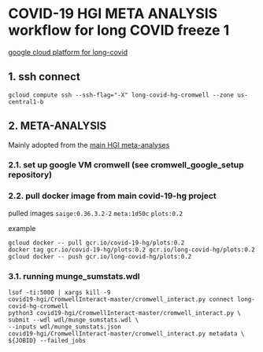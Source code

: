# COVID-19 HGI META ANALYSIS workflow for long COVID freeze 1

[google cloud platform for long-covid](https://console.cloud.google.com/home/dashboard?project=long-covid-hg)

## 1. ssh connect 

`gcloud compute ssh --ssh-flag="-X" long-covid-hg-cromwell --zone us-central1-b`

## 2. META-ANALYSIS
Mainly adopted from the [main HGI meta-analyses](https://github.com/covid19-hg/META_ANALYSIS)

### 2.1. set up google VM cromwell (see cromwell_google_setup repository)

### 2.2. pull docker image from main covid-19-hg project

pulled images
`saige:0.36.3.2-2` `meta:1d50c` `plots:0.2`


example
```
gcloud docker -- pull gcr.io/covid-19-hg/plots:0.2
docker tag gcr.io/covid-19-hg/plots:0.2 gcr.io/long-covid-hg/plots:0.2
gcloud docker -- push gcr.io/long-covid-hg/plots:0.2
```

### 3.1. running munge_sumstats.wdl
```
lsof -ti:5000 | xargs kill -9
covid19-hgi/CromwellInteract-master/cromwell_interact.py connect long-covid-hg-cromwell 
python3 covid19-hgi/CromwellInteract-master/cromwell_interact.py \
submit --wdl wdl/munge_sumstats.wdl \
--inputs wdl/munge_sumstats.json
covid19-hgi/CromwellInteract-master/cromwell_interact.py metadata \
${JOBID} --failed_jobs
```
